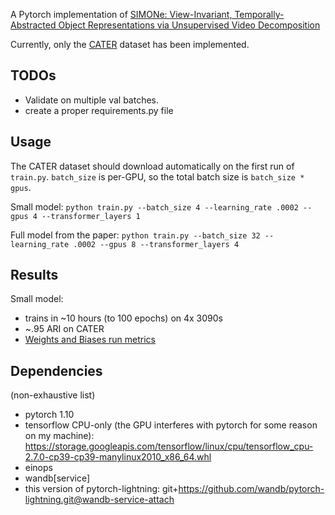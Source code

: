
A Pytorch implementation of [SIMONe: View-Invariant, Temporally-Abstracted Object Representations via Unsupervised Video Decomposition](https://deepmind.com/research/publications/2021/SIMONe-View-Invariant-Temporally-Abstracted-Object-Representations-via-Unsupervised-Video-Decomposition)

Currently, only the [CATER](https://github.com/deepmind/multi_object_datasets) dataset has been implemented.

## TODOs

- Validate on multiple val batches.
- create a proper requirements.py file

## Usage

The CATER dataset should download automatically on the first run of `train.py`. `batch_size` is per-GPU, so the total batch size is `batch_size * gpus`.

Small model:
`python train.py --batch_size 4 --learning_rate .0002 --gpus 4 --transformer_layers 1`

Full model from the paper:
`python train.py --batch_size 32 --learning_rate .0002 --gpus 8 --transformer_layers 4`

## Results

Small model:
- trains in ~10 hours (to 100 epochs) on 4x 3090s
- ~.95 ARI on CATER
- [Weights and Biases run metrics](https://wandb.ai/sourceress/simone_public/runs/qataicib?workspace=user-zplizzi)

## Dependencies

(non-exhaustive list)

- pytorch 1.10
- tensorflow CPU-only (the GPU interferes with pytorch for some reason on my machine): https://storage.googleapis.com/tensorflow/linux/cpu/tensorflow_cpu-2.7.0-cp39-cp39-manylinux2010_x86_64.whl
- einops
- wandb[service]
- this version of pytorch-lightning: git+https://github.com/wandb/pytorch-lightning.git@wandb-service-attach
